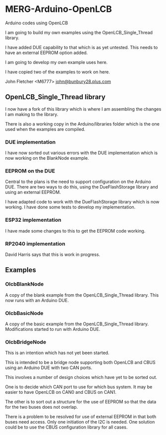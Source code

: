 # MERG-Arduino-OpenLCB
 Arduino codes using OpenLCB
 
 I am going to build my own examples using the OpenLCB_Single_Thread library.
 
 I have added DUE capability to that which is as yet untested. This needs to have an external EEPROM option added.
 
 I am going to develop my own example uses here.
 
 I have copied two of the examples to work on here.
 
 John Fletcher \<M6777\> john@bunbury28.plus.com
 
 ## OpenLCB_Single_Thread library
 
 I now have a fork of this library which is where I am assembling the changes I am making to the library.
 
 There is also a working copy in the Arduino/libraries folder which is the one used when the examples are compiled.

 ### DUE implementation
 
 I have now sorted out various errors with the DUE implementation which is now working on the BlankNode example.

 ### EEPROM on the DUE
 
 Central to the plans is the need to support configuration on the Arduino DUE. There are two ways to do this, using the DueFlashStorage library and using an external EEPROM.
 
 I have adapted code to work with the DueFlashStorage library which is now working. I have done some tests to develop my implementation.
 
 ### ESP32 implementation
 
 I have made some changes to this to get the EEPROM code working.
 
 ### RP2040 implementation
 
 David Harris says that this is work in progress.
 
 ## Examples
 
 ### OlcbBlankNode
 
 A copy of the blank example from the OpenLCB_Single_Thread library. This now runs with an Arduino DUE.
 
 ### OlcbBasicNode
 
 A copy of the basic example from the OpenLCB_Single_Thread library. Modifications started to run with Arduino DUE.
 
 ### OlcbBridgeNode
 
 This is an intention which has not yet been started.
 
 This is intended to be a bridge node supporting both OpenLCB and CBUS using an Arduino DUE with two CAN ports.
 
 This involves a number of design choices which have yet to be sorted out.
 
 One is to decide which CAN port to use for which bus system. It may be easier to have OpenLCB on CAN0 and CBUS on CAN1.
 
 The other is to sort out a structure for the use of EEPROM so that the data for the two buses does not overlap.
 
 There is a problem to be resolved for use of external EEPROM in that both buses need access. Only one initiation of the I2C is needed. One solution could be to use the CBUS configuration library for all cases.
 
